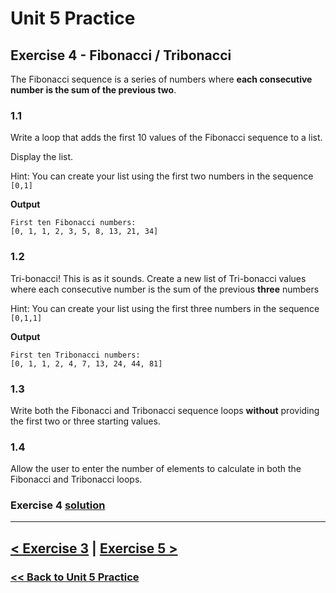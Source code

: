 # Unit 5 Practice

## **Exercise 4 - Fibonacci / Tribonacci**

The Fibonacci sequence is a series of numbers where **each consecutive number is the sum of the previous two**.

### **1.1**

Write a loop that adds the first 10 values of the Fibonacci sequence to a list.

Display the list.

Hint: You can create your list using the first two numbers in the sequence `[0,1]`

**Output**

    First ten Fibonacci numbers:
    [0, 1, 1, 2, 3, 5, 8, 13, 21, 34]

### **1.2**

Tri-bonacci! This is as it sounds. Create a new list of Tri-bonacci values where each consecutive number is the sum of the previous **three** numbers

Hint: You can create your list using the first three numbers in the sequence `[0,1,1]`

**Output**

    First ten Tribonacci numbers:
    [0, 1, 1, 2, 4, 7, 13, 24, 44, 81]

### **1.3**

Write both the Fibonacci and Tribonacci sequence loops **without** providing the first two or three starting values.

### **1.4**

Allow the user to enter the number of elements to calculate in both the Fibonacci and Tribonacci loops.

### Exercise 4 [solution](./solutions/exercise_4_solution.md)

---

## [< Exercise 3](exercise_3.md) | [Exercise 5 >](exercise_5.md)

### [<< Back to Unit 5 Practice](/practice/unit_5/)
